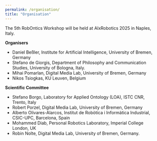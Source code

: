 ```yaml
---
permalink: /organisation/
title: "Organisation"
---
```


The 5th RobOntics Workshop will be held at AIxRobotics 2025 in Naples, Italy.

**Organisers**

- Daniel Beßler, Institute for Artificial Intelligence, University of Bremen, Germany
- Stefano de Giorgis, Department of Philosophy and Communication Studies, University of Bologna, Italy.
- Mihai Pomarlan, Digital Media Lab, University of Bremen, Germany
- Nikos Tsiogkas, KU Leuven, Belgium

**Scientific Committee**

- Stefano Borgo, Laboratory for Applied Ontology (LOA), ISTC CNR, Trento, Italy
- Robert Porzel, Digital Media Lab, University of Bremen, Germany
- Alberto Olivares-Alarcos, Institut de Robòtica i Informàtica Industrial, CSIC-UPC, Barcelona, Spain
- Mohammed Diab, Personal Robotics Laboratory, Imperial College London, UK
- Robin Nolte, Digital Media Lab, University of Bremen, Germany.

